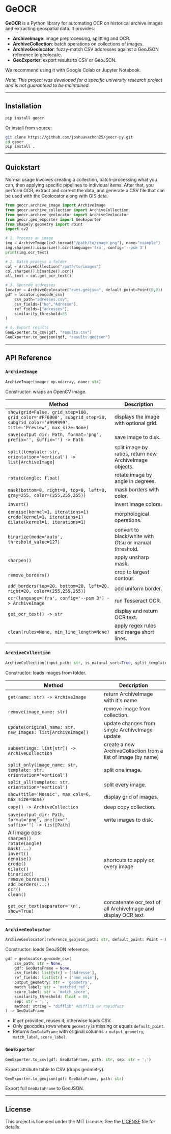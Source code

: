 # GeOCR

**GeOCR** is a Python library for automating OCR on historical archive images and extracting geospatial data. It provides:

* **ArchiveImage**: image preprocessing, splitting and OCR.
* **ArchiveCollection**: batch operations on collections of images.
* **ArchiveGeolocator**: fuzzy-match CSV addresses against a GeoJSON reference to geolocate.
* **GeoExporter**: export results to CSV or GeoJSON.

We recommend using it with Google Colab or Jupyter Notebook.

*Note: This project was developed for a specific university research project and is not guaranteed to be maintained.*

---

## Installation

```bash
pip install geocr
```

Or install from source:

```bash
git clone https://github.com/joshuavachon25/geocr-py.git
cd geocr
pip install .
```

---

## Quickstart
Normal usage involves creating a collection, batch-processing what you can, then applying specific pipelines to individual items. After that, you perform OCR, extract and correct the data, and generate a CSV file that can be used with the Geolocator along with GIS data.
```python
from geocr.archive_image import ArchiveImage
from geocr.archive_collection import ArchiveCollection
from geocr.archive_geolocator import ArchiveGeolocator
from geocr.geo_exporter import GeoExporter
from shapely.geometry import Point
import cv2

# 1. Process an image
img = ArchiveImage(cv2.imread("/path/to/image.png"), name="example")
img.sharpen().binarize().ocr(language='fra', config='--psm 3')
print(img.ocr_text)

# 2. Batch process a folder 
col = ArchiveCollection("/path/to/images")
col.sharpen().binarize().ocr()
all_text = col.get_ocr_text()

# 3. Geocode addresses
locator = ArchiveGeolocator("rues.geojson", default_point=Point(0,0))
gdf = locator.geocode_csv(
    csv_path="adresses.csv",
    csv_fields=["No","Adresse"],
    ref_fields=["adresses"],
    similarity_threshold=85
)

# 4. Export results
GeoExporter.to_csv(gdf, "results.csv")
GeoExporter.to_geojson(gdf, "results.geojson")
```

---

## API Reference

### `ArchiveImage`

```python
ArchiveImage(image: np.ndarray, name: str)
```

Constructor: wraps an OpenCV image.

| Method                                                                                                                            | Description                                             | 
| --------------------------------------------------------------------------------------------------------------------------------- |---------------------------------------------------------| 
| `show(grid=False, grid_step=100, grid_color='#FF0000', subgrid_step=20, subgrid_color='#999999', title='Preview', max_size=None)` | displays the image with optional grid.                  | 
| `save(output_dir: Path, format='png', prefix='', suffix='') -> Path`                                                              | save image to disk.                                     | 
| `split(template: str, orientation='vertical') -> list[ArchiveImage]`                                                              | split image by ratios, return new ArchiveImage objects. | 
| `rotate(angle: float)`                                                                                                            | rotate image by angle in degrees.                       | 
| `mask(bottom=0, right=0, top=0, left=0, gray=255, color=(255,255,255))`                                                           | mask borders with color.                                | 
| `invert()`                                                                                                                        | invert image colors.                                    | 
| `denoise(kernel=1, iterations=1)`<br>`erode(kernel=1, iterations=1)`<br>`dilate(kernel=1, iterations=1)`                          | morphological operations.                               | 
| `binarize(mode='auto', threshold_value=127)`                                                                                      | convert to black/white with Otsu or manual threshold.   | 
| `sharpen()`                                                                                                                       | apply unsharp mask.                                     | 
| `remove_borders()`                                                                                                                | crop to largest contour.                                | 
| `add_borders(top=20, bottom=20, left=20, right=20, color=(255,255,255))`                                                          | add uniform border.                                     | 
| `ocr(language='fra', config='--psm 3') -> ArchiveImage`                                                                           | run Tesseract OCR.                                      | 
| `get_ocr_text() -> str`                                                                                                           | display and return OCR text.                            | 
| `clean(rules=None, min_line_length=None)`                                                                                         | apply regex rules and merge short lines.                | 

### `ArchiveCollection`

```python
ArchiveCollection(input_path: str, is_natural_sort=True, split_template=None, split_orientation='vertical')
```

Constructor: loads images from folder.

| Method                                                                                                                                                                                                    | Description                                                   |
|-----------------------------------------------------------------------------------------------------------------------------------------------------------------------------------------------------------|---------------------------------------------------------------|
| `get(name: str) -> ArchiveImage`                                                                                                                                                                          | return ArchiveImage with it's name.                           |
| `remove(image_name: str)`                                                                                                                                                                                 | remove image from collection.                                 |
| `update(original_name: str, new_images: list[ArchiveImage])`                                                                                                                                              | update changes from single ArchiveImage update                |
| `subset(imgs: list[str]) -> ArchiveCollection`                                                                                                                                                            | create a new ArchiveCollection from a list of image (by name) |
| `split_only(image_name: str, template: str, orientation='vertical')`                                                                                                                                      | split one image.                                              |
| `split_all(template: str, orientation='vertical')`                                                                                                                                                        | split every image.                                            |
| `show(title='Mosaic', max_cols=6, max_size=None)`                                                                                                                                                         | display grid of images.                                       |
| `copy() -> ArchiveCollection`                                                                                                                                                                             | deep copy collection.                                         |
| `save(output_dir: Path, format='png', prefix='', suffix='') -> list[Path]`                                                                                                                                | write images to disk.                                         |
| All image ops:<br>`sharpen()`<br>`rotate(angle)`<br>`mask(...)`<br>`invert()`<br>`denoise()`<br>`erode()`<br>`dilate()`<br>`binarize()`<br>`remove_borders()`<br>`add_borders(...)`<br>`ocr()`<br>`clean()` | shortcuts to apply on every image.                            |
| `get_ocr_text(separator='\n', show=True)`                                                                                                                                                             | concatenate ocr_text of all ArchiveImage and display OCR text |
                    

### `ArchiveGeolocator`

```python
ArchiveGeolocator(reference_geojson_path: str, default_point: Point = Point(0,0))
```

Constructor: loads GeoJSON reference.

```python
gdf = geolocator.geocode_csv(
    csv_path: str = None,
    gdf: GeoDataFrame = None,
    csv_fields: list[str] = ['Adresse'],
    ref_fields: list[str] = ['nom_voie'],
    output_geometry: str = 'geometry',
    match_label: str = 'matched_ref',
    score_label: str = 'match_score',
    similarity_threshold: float = 80,
    sep: str = ';',
    method: string = "difflib" #difflib or rapidfuzz
) -> GeoDataFrame
```

* If `gdf` provided, reuses it; otherwise loads CSV.
* Only geocodes rows where `geometry` is missing or equals `default_point`.
* Returns `GeoDataFrame` with original columns + `output_geometry`, `match_label`, `score_label`.

### `GeoExporter`

```python
GeoExporter.to_csv(gdf: GeoDataFrame, path: str, sep: str = ';')
```

Export attribute table to CSV (drops geometry).

```python
GeoExporter.to_geojson(gdf: GeoDataFrame, path: str)
```

Export full `GeoDataFrame` to GeoJSON.

---

## License

This project is licensed under the MIT License. See the [LICENSE](LICENSE) file for details.
